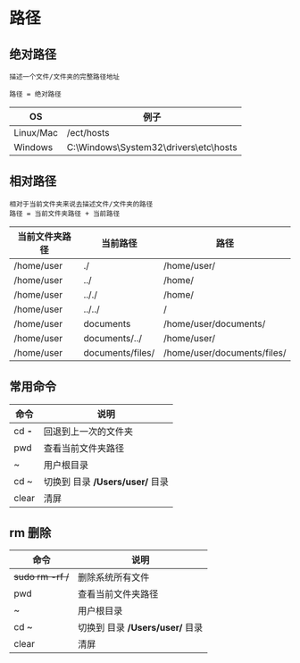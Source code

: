 # 路径
## 绝对路径
    描述一个文件/文件夹的完整路径地址
    
    路径 = 绝对路径

|OS|例子|
|---|---|
|Linux/Mac|/ect/hosts|
|Windows|C:\Windows\System32\drivers\etc\hosts|

## 相对路径
    相对于当前文件夹来说去描述文件/文件夹的路径    
    路径 = 当前文件夹路径 + 当前路径 
    
|当前文件夹路径|当前路径|路径
|---|---|---|
| /home/user|./| /home/user/|
| /home/user|../| /home/|
| /home/user|.././| /home/|
| /home/user|../../| /|
| /home/user|documents| /home/user/documents/|
| /home/user|documents/../| /home/user/|
| /home/user|documents/files/| /home/user/documents/files/|

## 常用命令
|命令|说明|
|---|---|
|cd **-**|回退到上一次的文件夹|
|pwd|查看当前文件夹路径|
|~|用户根目录|
|cd ~|切换到 目录 **/Users/user/** 目录|
|clear|清屏|

## rm 删除

|命令|说明|
|---|---|
|~~sudo rm -rf  /~~|删除系统所有文件|
|pwd|查看当前文件夹路径|
|~|用户根目录|
|cd ~|切换到 目录 **/Users/user/** 目录|
|clear|清屏|